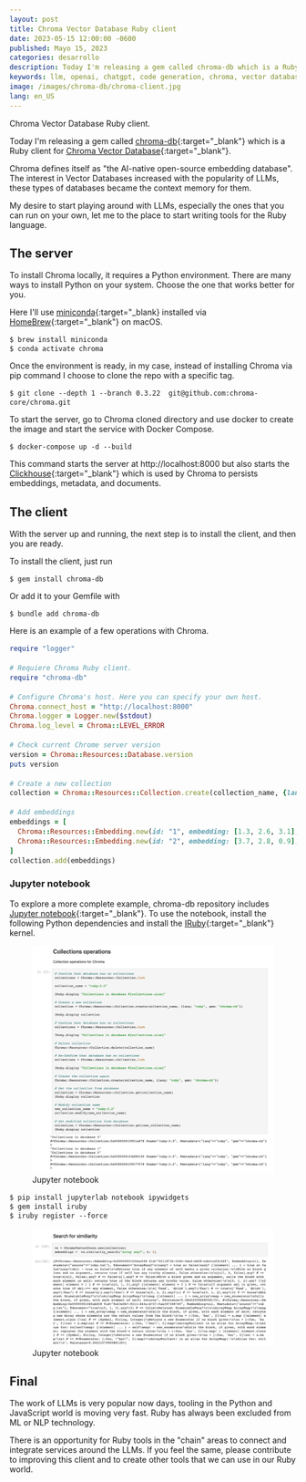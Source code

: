 ```yaml
---
layout: post
title: Chroma Vector Database Ruby client
date: 2023-05-15 12:00:00 -0600
published: Mayo 15, 2023
categories: desarrollo
description: Today I'm releasing a gem called chroma-db which is a Ruby client for Chroma Vector Database.
keywords: llm, openai, chatgpt, code generation, chroma, vector database, embeddings
image: /images/chroma-db/chroma-client.jpg
lang: en_US
---
```


Chroma Vector Database Ruby client.

Today I'm releasing a gem called [chroma-db](https://github.com/mariochavez/chroma){:target="_blank"} which is a Ruby client for [Chroma Vector Database](https://www.trychroma.com){:target="_blank"}.

Chroma defines itself as "the AI-native open-source embedding database". The interest in Vector Databases increased with the popularity of LLMs, these types of databases became the context memory for them.

My desire to start playing around with LLMs, especially the ones that you can run on your own, let me to the place to start writing tools for the Ruby language.

## The server
To install Chroma locally, it requires a Python environment. There are many ways to install Python on your system. Choose the one that works better for you.

Here I'll use [miniconda](https://docs.conda.io/en/latest/miniconda.html){:target="_blank} installed via [HomeBrew](https://brew.sh/){:target="_blank"} on macOS.

```
$ brew install miniconda
$ conda activate chroma
```

Once the environment is ready, in my case, instead of installing Chroma via pip command I choose to clone the repo with a specific tag.

```
$ git clone --depth 1 --branch 0.3.22  git@github.com:chroma-core/chroma.git
```

To start the server, go to Chroma cloned directory and use docker to create the image and start the service with Docker Compose.

```
$ docker-compose up -d --build
```

This command starts the server at http://localhost:8000 but also starts the [Clickhouse](https://clickhouse.com/){:target="_blank"} which is used by Chroma to persists embeddings, metadata, and documents.

## The client
With the server up and running, the next step is to install the client, and then you are ready.

To install the client, just run

```
$ gem install chroma-db
```

Or add it to your Gemfile with

```
$ bundle add chroma-db
```

Here is an example of a few operations with Chroma.

```ruby
require "logger"

# Requiere Chroma Ruby client.
require "chroma-db"

# Configure Chroma's host. Here you can specify your own host.
Chroma.connect_host = "http://localhost:8000"
Chroma.logger = Logger.new($stdout)
Chroma.log_level = Chroma::LEVEL_ERROR

# Check current Chrome server version
version = Chroma::Resources::Database.version
puts version

# Create a new collection
collection = Chroma::Resources::Collection.create(collection_name, {lang: "ruby", gem: "chroma-db"})

# Add embeddings
embeddings = [
  Chroma::Resources::Embedding.new(id: "1", embedding: [1.3, 2.6, 3.1], metadata: {client: "chroma-rb"}, document: "ruby"),
  Chroma::Resources::Embedding.new(id: "2", embedding: [3.7, 2.8, 0.9], metadata: {client: "chroma-rb"}, document: "rails")
]
collection.add(embeddings)
```
### Jupyter notebook
To explore a more complete example, chroma-db repository includes [Jupyter notebook](https://github.com/mariochavez/chroma/blob/main/notebook/Chroma%20Gem.ipynb){:target="_blank"}. To use the notebook, install the following Python dependencies and install the [IRuby](https://github.com/SciRuby/iruby){:target="_blank"} kernel.

<figure><img src="/images/chroma-db/notebook-1.jpg" /><figcaption class="p-2 text-center">Jupyter notebook</figcaption></figure>

```
$ pip install jupyterlab notebook ipywidgets
$ gem install iruby
$ iruby register --force
```

<figure><img src="/images/chroma-db/notebook-2.jpg" /><figcaption class="p-2 text-center">Jupyter notebook</figcaption></figure>

## Final
The work of LLMs is very popular now days, tooling in the Python and JavaScript world is moving very fast. Ruby has always been excluded from ML or NLP technology.

There is an opportunity for Ruby tools in the "chain" areas to connect and integrate services around the LLMs. If you feel the same, please contribute to improving this client and to create other tools that we can use in our Ruby world. 
